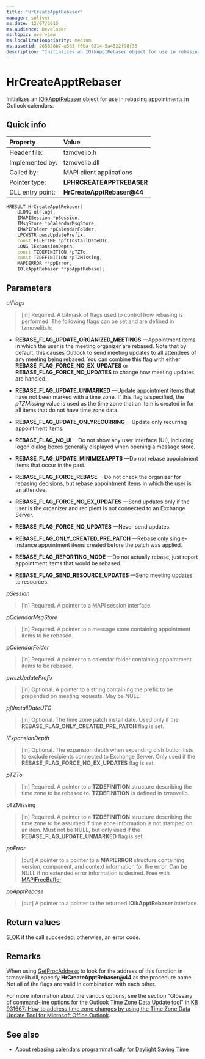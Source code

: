 ```yaml
---
title: "HrCreateApptRebaser"
manager: soliver
ms.date: 12/07/2015
ms.audience: Developer
ms.topic: overview
ms.localizationpriority: medium
ms.assetid: 265028b7-a583-f6ba-0214-5a4322f98f35
description: "Initializes an IOlkApptRebaser object for use in rebasing appointments in Outlook calendars."
---
```


# HrCreateApptRebaser

Initializes an [IOlkApptRebaser](iolkapptrebaser.md) object for use in rebasing appointments in Outlook calendars.
  
## Quick info

|Property |Value |
|:-----|:-----|
|Header file:  <br/> |tzmovelib.h  <br/> |
|Implemented by:  <br/> |tzmovelib.dll  <br/> |
|Called by:  <br/> |MAPI client applications  <br/> |
|Pointer type:  <br/> |**LPHRCREATEAPPTREBASER** <br/> |
|DLL entry point:  <br/> |**HrCreateApptRebaser@44** <br/> |

```cpp
HRESULT HrCreateApptRebaser(  
    ULONG ulFlags, 
    IMAPISession *pSession, 
    IMsgStore *pCalendarMsgStore, 
    IMAPIFolder *pCalendarFolder, 
    LPCWSTR pwszUpdatePrefix, 
    const FILETIME *pftInstallDateUTC, 
    LONG lExpansionDepth, 
    const TZDEFINITION *pTZTo, 
    const TZDEFINITION *pTZMissing, 
    MAPIERROR **ppError, 
    IOlkApptRebaser **ppApptRebase); 

```

## Parameters

_ulFlags_
  
> [in] Required. A bitmask of flags used to control how rebasing is performed. The following flags can be set and are defined in tzmovelib.h:

- **REBASE_FLAG_UPDATE_ORGANIZED_MEETINGS** —Appointment items in which the user is the meeting organizer are rebased. Note that by default, this causes Outlook to send meeting updates to all attendees of any meeting being rebased. You can combine this flag with either **REBASE_FLAG_FORCE_NO_EX_UPDATES** or **REBASE_FLAG_FORCE_NO_UPDATES** to change how meeting updates are handled.

- **REBASE_FLAG_UPDATE_UNMARKED** —Update appointment items that have not been marked with a time zone. If this flag is specified, the _pTZMissing_ value is used as the time zone that an item is created in for all items that do not have time zone data.

- **REBASE_FLAG_UPDATE_ONLYRECURRING** —Update only recurring appointment items.

- **REBASE_FLAG_NO_UI** —Do not show any user interface (UI), including logon dialog boxes generally displayed when opening a message store.

- **REBASE_FLAG_UPDATE_MINIMIZEAPPTS** —Do not rebase appointment items that occur in the past.

- **REBASE_FLAG_FORCE_REBASE** —Do not check the organizer for rebasing decisions, but rebase appointment items in which the user is an attendee.

- **REBASE_FLAG_FORCE_NO_EX_UPDATES** —Send updates only if the user is the organizer and recipient is not connected to an Exchange Server.

- **REBASE_FLAG_FORCE_NO_UPDATES** —Never send updates.

- **REBASE_FLAG_ONLY_CREATED_PRE_PATCH** —Rebase only single-instance appointment items created before the patch was applied.

- **REBASE_FLAG_REPORTING_MODE** —Do not actually rebase, just report appointment items that would be rebased.

- **REBASE_FLAG_SEND_RESOURCE_UPDATES** —Send meeting updates to resources.

_pSession_
  
> [in] Required. A pointer to a MAPI session interface.

_pCalendarMsgStore_
  
> [in] Required. A pointer to a message store containing appointment items to be rebased.

_pCalendarFolder_
  
> [in] Required. A pointer to a calendar folder containing appointment items to be rebased.

_pwszUpdatePrefix_
  
> [in] Optional. A pointer to a string containing the prefix to be prepended on meeting requests. May be NULL.

_pftInstallDateUTC_
  
> [in] Optional. The time zone patch install date. Used only if the **REBASE_FLAG_ONLY_CREATED_PRE_PATCH** flag is set.

_IExpansionDepth_
  
> [in] Optional. The expansion depth when expanding distribution lists to exclude recipients connected to Exchange Server. Only used if the **REBASE_FLAG_FORCE_NO_EX_UPDATES** flag is set.

_pTZTo_
  
> [in] Required. A pointer to a **TZDEFINITION** structure describing the time zone to be rebased to. **TZDEFINITION** is defined in tzmovelib.

pTZMissing
  
> [in] Required. A pointer to a **TZDEFINITION** structure describing the time zone to be assumed if time zone information is not stamped on an item. Must not be NULL, but only used if the **REBASE_FLAG_UPDATE_UNMARKED** flag is set.

_ppError_
  
> [out] A pointer to a pointer to a **MAPIERROR** structure containing version, component, and context information for the error. Can be NULL if no extended error information is desired. Free with [MAPIFreeBuffer](https://msdn.microsoft.com/library/9412594f-8acc-4c7e-a668-4ec1da0ad9cf%28Office.15%29.aspx).

_ppApptRebase_
  
> [out] A pointer to a pointer to the returned **IOlkApptRebaser** interface.

## Return values

S_OK if the call succeeded; otherwise, an error code.
  
## Remarks

When using [GetProcAddress](https://msdn.microsoft.com/library/a0d7fc09-f888-4f46-a571-d3719a627597%28Office.15%29.aspx) to look for the address of this function in tzmovelib.dll, specify **HrCreateApptRebaser@44** as the procedure name. Not all of the flags are valid in combination with each other.
  
For more information about the various options, see the section "Glossary of command-line options for the Outlook Time Zone Data Update tool" in [KB 931667: How to address time zone changes by using the Time Zone Data Update Tool for Microsoft Office Outlook](https://support.microsoft.com/office/add-remove-or-change-time-zones-5ab3e10e-5a6c-46af-ab48-156fedf70c04).
  
## See also

- [About rebasing calendars programmatically for Daylight Saving Time](about-rebasing-calendars-programmatically-for-daylight-saving-time.md)
